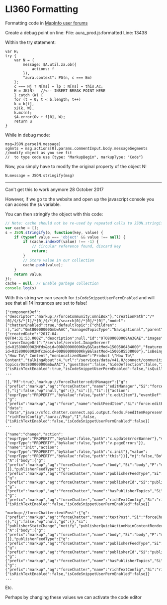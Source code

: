 # LI360 Formatting

Formatting code in [MapInfo user forums](li360.pitneybowes.com)

Create a debug point on line:
File:   aura_prod.js:formatted
Line:	13438

Within the try statement:

	var H;
	try {
		var N = {
			message: $A.util.za.ob({
				actions: f
			}),
			"aura.context": PG(n, c === Em)
		};
		c === Hj ? N[ms] = lp : N[ns] = this.Ac;
		H = JK(N)	//<-- INSERT BREAK POINT HERE
		} catch (W) {
		for (t = 0; t < b.length; t++)
		k = b[t],
		xJ(k, W),
		k.mc(n);
		$A.error(Ov + f[0], W);
		return u
	}

While in debug mode:

	msg=JSON.parse(N.message)
	sgmnts = msg.actions[0].params.commentInput.body.messageSegments
	//modify object as you see fit
	//	to type code use {type: "MarkupBegin", markupType: "Code"}

Now, you simply have to modify the original property of the object N!

	N.message = JSON.stringify(msg)
	
	
	
-------

Can't get this to work anymore 28 October 2017

However, if we go to the website and open up the javascript console you can access the `$A` variable.

You can then stringify the object with this code:

```js
// Note: cache should not be re-used by repeated calls to JSON.stringify.
var cache = [];
s = JSON.stringify(o, function(key, value) {
    if (typeof value === 'object' && value !== null) {
        if (cache.indexOf(value) !== -1) {
            // Circular reference found, discard key
            return;
        }
        // Store value in our collection
        cache.push(value);
    }
    return value;
});
cache = null; // Enable garbage collection
console.log(s)
```

With this string we can search for `isCodeSnippetUserPermEnabled` and will see that all 14 instances are set to false!

```
{"componentDef":{"descriptor":"markup://forceCommunity:omniBox"},"creationPath":"/*[0]/$/$/*[1]/*[0]/$/*[0]/search[0]/*[0]/*[0]","model":{"chatterEnabled":true,"defaultTopic":{"children":[],"id":"0mt80000000GmbwAAC","managedTopicType":"Navigational","parent":null,"topic":{"createdDate":"2017-04-08T04:31:53.000Z","description":null,"id":"0TO800000009An3GAE","images":{"coverImageUrl":"/servlet/servlet.ImageServer?id=01580000002Mfdx&oid=00D80000000KkyB&lastMod=1500586434000","featuredImageUrl":"/servlet/servlet.ImageServer?id=01580000002Mfcz&oid=00D80000000KkyB&lastMod=1500585538000"},"isBeingDeleted":false,"name":"Product \"How To\" Content","nonLocalizedName":"Product \"How To\" Content","talkingAbout":4,"url":"/services/data/v41.0/connect/communities/0DB80000000L2J0GAK/topics/0TO800000009An3GAE"},"url":"/services/data/v41.0/connect/communities/0DB80000000L2J0GAK/managed-topics/0mt80000000GmbwAAC"},"guestUser":false,"hideDeflection":false,"isQuestionVotingEnabled":false,"isTopicsEnabled":true,"readOnly":false,"richTextConfig":{"isRichTextEnabled":true,"isCodeSnippetUserPermEnabled":false,"isQuillEditorEnabled":true,"isEmojiPermEnabled":true}
...
```

```
[],"Mf":true},"markup://forceChatter:editManager":{"g":{"prefix":"markup","ag":"forceChatter","name":"editManager","Si":"forceChatter:editManager","P":"markup://forceChatter:editManager"},"Yg":false,"ic":"I","jj":{},"lj":false,"wp":null,"gd":{},"si":[],"ti":[{"action":{"exprType":"PROPERTY","byValue":false,"path":"c.editItem"},"eventDef":{"g":{"prefix":"markup","ag":"force","name":"editFeedItem","Si":"force:editFeedItem","P":"markup://force:editFeedItem"},"On":{"data":["data","java://sfdc.chatter.connect.api.output.feeds.FeedItemRepresentation","I",true,null],"richTextConfig":["richTextConfig","aura://Map","I",false,{"isRichTextEnabled":false,"isCodeSnippetUserPermEnabled":false}]
...
```

```
{"name":"change","action":{"exprType":"PROPERTY","byValue":false,"path":"c.updateErrorBanner"},"value":{"exprType":"PROPERTY","byValue":false,"path":"v.pageErrors"}},{"name":"init","action":{"exprType":"PROPERTY","byValue":false,"path":"c.init"},"value":{"exprType":"PROPERTY","byValue":false,"path":"this"}}],"mj":false,"Bo":true,"Ub":{"A":{"body":{"g":{"prefix":"markup","ag":"forceChatter","name":"body","Si":"body","P":"markup://body"},"pd":"aura://Aura.Component[]","ic":"G","required":false,"defaultValue":[]},"publisherFeedType":{"g":{"prefix":"markup","ag":"forceChatter","name":"publisherFeedType","Si":"publisherFeedType","P":"markup://publisherFeedType"},"pd":"aura://String","ic":"I","required":true},"publisherId":{"g":{"prefix":"markup","ag":"forceChatter","name":"publisherId","Si":"publisherId","P":"markup://publisherId"},"pd":"aura://String","ic":"I","required":false},"hasPublisherTopics":{"g":{"prefix":"markup","ag":"forceChatter","name":"hasPublisherTopics","Si":"hasPublisherTopics","P":"markup://hasPublisherTopics"},"pd":"aura://Boolean","ic":"I","required":false,"defaultValue":false},"richTextConfig":{"g":{"prefix":"markup","ag":"forceChatter","name":"richTextConfig","Si":"richTextConfig","P":"markup://richTextConfig"},"pd":"aura://Map","ic":"I","required":false,"defaultValue":{"isRichTextEnabled":false,"isCodeSnippetUserPermEnabled":false}}
```

```
"markup://forceChatter:textPost":{"g":{"prefix":"markup","ag":"forceChatter","name":"textPost","Si":"forceChatter:textPost","P":"markup://forceChatter:textPost"},"Yg":false,"ic":"I","jj":{},"lj":false,"wp":null,"gd":{},"si":["publisherStateChange","notify","publisherQuickActionMainContentRendered"],"ti":null,"Ai":null,"Vj":null,"mj":false,"Ub":{"A":{"body":{"g":{"prefix":"markup","ag":"forceChatter","name":"body","Si":"body","P":"markup://body"},"pd":"aura://Aura.Component[]","ic":"G","required":false,"defaultValue":[]},"publisherFeedType":{"g":{"prefix":"markup","ag":"forceChatter","name":"publisherFeedType","Si":"publisherFeedType","P":"markup://publisherFeedType"},"pd":"aura://String","ic":"I","required":true},"publisherId":{"g":{"prefix":"markup","ag":"forceChatter","name":"publisherId","Si":"publisherId","P":"markup://publisherId"},"pd":"aura://String","ic":"I","required":false},"hasPublisherTopics":{"g":{"prefix":"markup","ag":"forceChatter","name":"hasPublisherTopics","Si":"hasPublisherTopics","P":"markup://hasPublisherTopics"},"pd":"aura://Boolean","ic":"I","required":false,"defaultValue":false},"richTextConfig":{"g":{"prefix":"markup","ag":"forceChatter","name":"richTextConfig","Si":"richTextConfig","P":"markup://richTextConfig"},"pd":"aura://Map","ic":"I","required":false,"defaultValue":{"isRichTextEnabled":false,"isCodeSnippetUserPermEnabled":false}}
...
```

Etc.

Perhaps by changing these values we can activate the code editor



